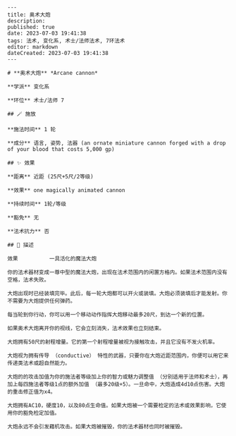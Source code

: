 
    ---
    title: 奥术大炮
    description: 
    published: true
    date: 2023-07-03 19:41:38
    tags: 法术, 变化系, 术士/法师法术, 7环法术
    editor: markdown
    dateCreated: 2023-07-03 19:41:38
    ---

    # **奥术大炮** *Arcane cannon*

    **学派** 变化系 

    **环位** 术士/法师 7

    ## 🪄 施放

    **施法时间** 1 轮

    **成分** 语言, 姿势, 法器 (an ornate miniature cannon forged with a drop of your blood that costs 5,000 gp)

    ## ✨ 效果  

    **距离** 近距 (25尺+5尺/2等级) 

    **效果** one magically animated cannon 

    **持续时间** 1轮/等级 

    **豁免** 无

    **法术抗力** 否

    ## 📖 描述

    效果          一具活化的魔法大炮

    你的法术器材变成一尊中型的魔法大炮，出现在法术范围内的闲置方格内。如果法术范围内没有空格，法术失败。

    大炮出现时已经装填完毕。此后，每一轮大炮都可以开火或装填。大炮必须装填后才能发射。你不需要为大炮提供任何弹药。

    每当轮到你行动，你可以用一个移动动作指挥大炮移动最多20尺，到达一个新的位置。

    如果奥术大炮离开你的视线，它会立刻消失，法术效果也立刻结束。

    大炮拥有50尺的射程增量。它的第一个射程增量被视为接触攻击，并且它没有不发火机率。

    大炮视为拥有传导 （conductive） 特性的武器，只要你在大炮近距范围内，你便可以用它来传递类法术或超自然能力。

    大炮的的攻击加值为你的施法者等级加上你的智力或魅力调整值 （分别适用于法师和术士），再加上每四施法者等级1点的额外加值 （最多20级+5）。一旦命中，大炮造成4d10点伤害。大炮的重击修正值为x4。

    大炮拥有AC10，硬度10，以及80点生命值。如果大炮被一个需要检定的法术或效果影响，它使用你的豁免检定加值。

    大炮永远不会引发藉机攻击。如果大炮被摧毁，你的法术器材也同时被摧毁。
    